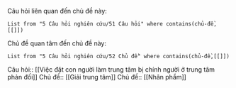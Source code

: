 Câu hỏi liên quan đến chủ đề này:
```dataview
List from "5 Câu hỏi nghiên cứu/51 Câu hỏi" where contains(chủ-đề,[[]]) 
```

Chủ đề quan tâm đến chủ đề này:
```dataview
List from "5 Câu hỏi nghiên cứu/52 Chủ đề" where contains(chủ-đề,[[]]) 
```
Câu hỏi:: [[Việc đặt con người làm trung tâm bị chính người ở trung tâm phản đối]]
Chủ đề:: [[Giải trung tâm]]
Chủ đề:: [[Nhân phẩm]]